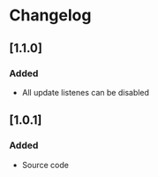 # Changelog

## [1.1.0]
### Added
- All update listenes can be disabled

## [1.0.1]
### Added
- Source code